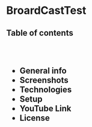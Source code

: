 <h1> BroardCastTest</hi>
<br>
<h2>Table of contents<h2>
<br>
  <ul>
    <li>General info</li>
    <li>Screenshots</li>
    <li>Technologies</li>
    <li>Setup</li>
    <li>YouTube Link</li>
    <li>License</li>
  </ul>
